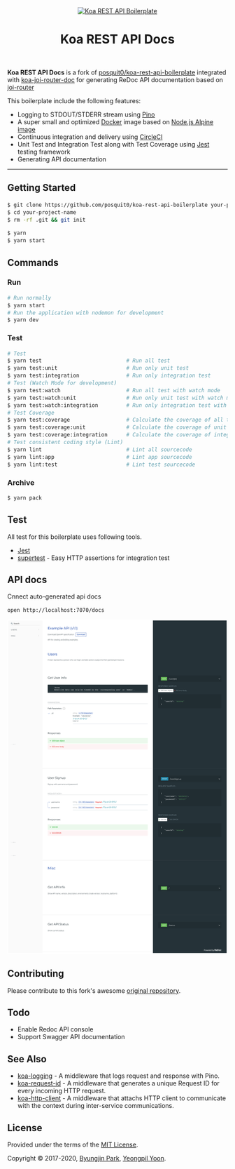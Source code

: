 <div align="center">
  <a href="https://github.com/posquit0/koa-rest-api-boilerplate" title="Koa REST API Boilerplate">
    <img alt="Koa REST API Boilerplate" src="http://crocodillon.com/images/blog/2015/asynchronous-callbacks-in-koa--twitter.png" width="240px" />
  </a>
  <br />
  <h1>Koa REST API Docs</h1>
</div>



<br />

**Koa REST API Docs** is a fork of [posquit0/koa-rest-api-boilerplate](https://github.com/posquit0/koa-rest-api-boilerplate) integrated with [koa-joi-router-doc](https://github.com/chuyik/koa-joi-router-doc) for generating ReDoc API documentation based on [joi-router](https://github.com/koajs/joi-router)

This boilerplate include the following features:

- Logging to STDOUT/STDERR stream using [Pino](http://getpino.io/)
- A super small and optimized [Docker](https://www.docker.com/) image based on [Node.js Alpine image](https://hub.docker.com/_/node/)
- Continuous integration and delivery using [CircleCI](https://circleci.com/)
- Unit Test and Integration Test along with Test Coverage using [Jest](https://facebook.github.io/jest/) testing framework
- Generating API documentation

---


## Getting Started

```zsh
$ git clone https://github.com/posquit0/koa-rest-api-boilerplate your-project-name
$ cd your-project-name
$ rm -rf .git && git init
```

```zsh
$ yarn
$ yarn start
```


## Commands

### Run

```zsh
# Run normally
$ yarn start
# Run the application with nodemon for development
$ yarn dev
```

### Test

```zsh
# Test
$ yarn test                           # Run all test
$ yarn test:unit                      # Run only unit test
$ yarn test:integration               # Run only integration test
# Test (Watch Mode for development)
$ yarn test:watch                     # Run all test with watch mode
$ yarn test:watch:unit                # Run only unit test with watch mode
$ yarn test:watch:integration         # Run only integration test with watch mode
# Test Coverage
$ yarn test:coverage                  # Calculate the coverage of all test
$ yarn test:coverage:unit             # Calculate the coverage of unit test
$ yarn test:coverage:integration      # Calculate the coverage of integration test
# Test consistent coding style (Lint)
$ yarn lint                           # Lint all sourcecode
$ yarn lint:app                       # Lint app sourcecode
$ yarn lint:test                      # Lint test sourcecode
```

### Archive

```zsh
$ yarn pack
```


## Test

All test for this boilerplate uses following tools.

- [Jest](https://github.com/facebook/jest)
- [supertest](https://github.com/visionmedia/supertest) - Easy HTTP assertions for integration test

## API docs

Cnnect auto-generated api docs

```
open http://localhost:7070/docs
```

![](docs//screencapture.png)


## Contributing

Please contribute to this fork's awesome [original repository](https://github.com/posquit0/koa-rest-api-boilerplate).

## Todo

- Enable Redoc API console
- Support Swagger API documentation


## See Also

- [koa-logging](https://github.com/kasa-network/koa-logging) - A middleware that logs request and response with Pino.
- [koa-request-id](https://github.com/kasa-network/koa-request-id) - A middleware that generates a unique Request ID for every incoming HTTP request.
- [koa-http-client](https://github.com/kasa-network/koa-http-client) - A middleware that attachs HTTP client to communicate with the context during inter-service communications.


## License

Provided under the terms of the [MIT License](https://github.com/posquit0/koa-rest-api-boilerplate/blob/master/LICENSE).

Copyright © 2017-2020, [Byungjin Park](http://www.posquit0.com), [Yeongpil Yoon](http://ziwon.github.com).
